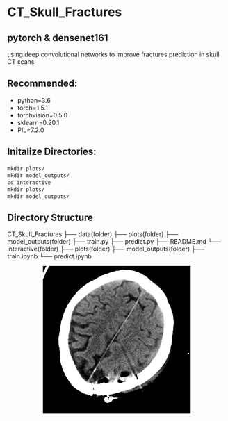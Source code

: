# CT_Skull_Fractures
## pytorch & densenet161
using deep convolutional networks to improve fractures prediction in skull CT scans

## Recommended:
* python=3.6
* torch=1.5.1
* torchvision=0.5.0
* sklearn=0.20.1
* PIL=7.2.0

## Initalize Directories:
```
mkdir plots/
mkdir model_outputs/
cd interactive
mkdir plots/
mkdir model_outputs/
```

## Directory Structure
CT_Skull_Fractures
├── data(folder)
├── plots(folder)
├── model_outputs(folder)
├── train.py
├── predict.py
├── README.md
└── interactive(folder)
    ├── plots(folder)
    ├── model_outputs(folder)
    ├── train.ipynb
    └── predict.ipynb
       
          
<p align="center">
  <img src="https://github.com/jonykoren/CT_Skull_Fractures/blob/master/img/gif.gif?raw=true">
</p>
